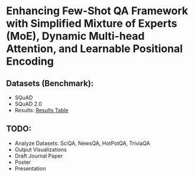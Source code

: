 # Enhancing Few-Shot QA Framework with Simplified Mixture of Experts (MoE), Dynamic Multi-head Attention, and Learnable Positional Encoding

## Datasets (Benchmark):

- SQuAD
- SQuAD 2.0
- Results:
  [Results Table](https://docs.google.com/spreadsheets/d/1Z_xrNXTOo0Q83KoVQNJfTnMhKAK1en4CutISPHUHkHE/edit?usp=sharing)

## TODO:

- Analyze Datasets: SciQA, NewsQA, HotPotQA, TriviaQA
- Output Visualizations
- Draft Journal Paper
- Poster
- Presentation
